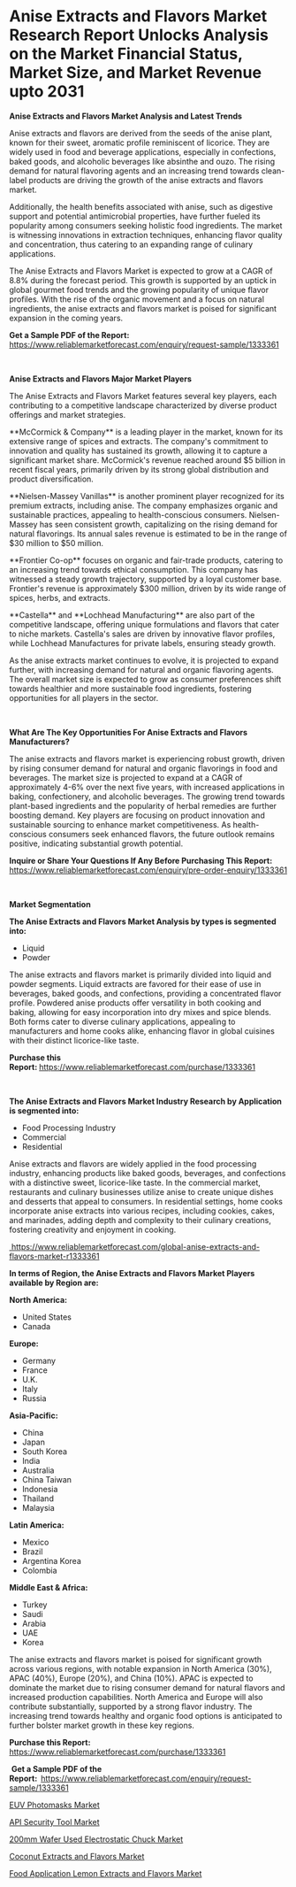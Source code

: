 <p><h1>Anise Extracts and Flavors Market Research Report Unlocks Analysis on the Market Financial Status, Market Size, and Market Revenue upto 2031</h1></p><p><strong>Anise Extracts and Flavors Market Analysis and Latest Trends</strong></p>
<p><p>Anise extracts and flavors are derived from the seeds of the anise plant, known for their sweet, aromatic profile reminiscent of licorice. They are widely used in food and beverage applications, especially in confections, baked goods, and alcoholic beverages like absinthe and ouzo. The rising demand for natural flavoring agents and an increasing trend towards clean-label products are driving the growth of the anise extracts and flavors market. </p><p>Additionally, the health benefits associated with anise, such as digestive support and potential antimicrobial properties, have further fueled its popularity among consumers seeking holistic food ingredients. The market is witnessing innovations in extraction techniques, enhancing flavor quality and concentration, thus catering to an expanding range of culinary applications.</p><p>The Anise Extracts and Flavors Market is expected to grow at a CAGR of 8.8% during the forecast period. This growth is supported by an uptick in global gourmet food trends and the growing popularity of unique flavor profiles. With the rise of the organic movement and a focus on natural ingredients, the anise extracts and flavors market is poised for significant expansion in the coming years.</p></p>
<p><strong>Get a Sample PDF of the Report:&nbsp;</strong> <a href="https://www.reliablemarketforecast.com/enquiry/request-sample/1333361?utm_campaign=1141&utm_medium=2&utm_source=Github&utm_content=ia&utm_term=01102024&utm_id=anise-extracts-and-flavors">https://www.reliablemarketforecast.com/enquiry/request-sample/1333361</a></p>
<p>&nbsp;</p>
<p><strong>Anise Extracts and Flavors Major Market Players</strong></p>
<p><p>The Anise Extracts and Flavors Market features several key players, each contributing to a competitive landscape characterized by diverse product offerings and market strategies.</p><p>**McCormick & Company** is a leading player in the market, known for its extensive range of spices and extracts. The company's commitment to innovation and quality has sustained its growth, allowing it to capture a significant market share. McCormick's revenue reached around $5 billion in recent fiscal years, primarily driven by its strong global distribution and product diversification.</p><p>**Nielsen-Massey Vanillas** is another prominent player recognized for its premium extracts, including anise. The company emphasizes organic and sustainable practices, appealing to health-conscious consumers. Nielsen-Massey has seen consistent growth, capitalizing on the rising demand for natural flavorings. Its annual sales revenue is estimated to be in the range of $30 million to $50 million.</p><p>**Frontier Co-op** focuses on organic and fair-trade products, catering to an increasing trend towards ethical consumption. This company has witnessed a steady growth trajectory, supported by a loyal customer base. Frontier's revenue is approximately $300 million, driven by its wide range of spices, herbs, and extracts.</p><p>**Castella** and **Lochhead Manufacturing** are also part of the competitive landscape, offering unique formulations and flavors that cater to niche markets. Castella's sales are driven by innovative flavor profiles, while Lochhead Manufactures for private labels, ensuring steady growth.</p><p>As the anise extracts market continues to evolve, it is projected to expand further, with increasing demand for natural and organic flavoring agents. The overall market size is expected to grow as consumer preferences shift towards healthier and more sustainable food ingredients, fostering opportunities for all players in the sector.</p></p>
<p>&nbsp;</p>
<p><strong>What Are The Key Opportunities For Anise Extracts and Flavors Manufacturers?</strong></p>
<p><p>The anise extracts and flavors market is experiencing robust growth, driven by rising consumer demand for natural and organic flavorings in food and beverages. The market size is projected to expand at a CAGR of approximately 4-6% over the next five years, with increased applications in baking, confectionery, and alcoholic beverages. The growing trend towards plant-based ingredients and the popularity of herbal remedies are further boosting demand. Key players are focusing on product innovation and sustainable sourcing to enhance market competitiveness. As health-conscious consumers seek enhanced flavors, the future outlook remains positive, indicating substantial growth potential.</p></p>
<p><strong>Inquire or Share Your Questions If Any Before Purchasing This Report:</strong> <a href="https://www.reliablemarketforecast.com/enquiry/pre-order-enquiry/1333361?utm_campaign=1141&utm_medium=2&utm_source=Github&utm_content=ia&utm_term=01102024&utm_id=anise-extracts-and-flavors">https://www.reliablemarketforecast.com/enquiry/pre-order-enquiry/1333361</a></p>
<p>&nbsp;</p>
<p><strong>Market Segmentation</strong></p>
<p><strong>The Anise Extracts and Flavors Market Analysis by types is segmented into:</strong></p>
<p><ul><li>Liquid</li><li>Powder</li></ul></p>
<p><p>The anise extracts and flavors market is primarily divided into liquid and powder segments. Liquid extracts are favored for their ease of use in beverages, baked goods, and confections, providing a concentrated flavor profile. Powdered anise products offer versatility in both cooking and baking, allowing for easy incorporation into dry mixes and spice blends. Both forms cater to diverse culinary applications, appealing to manufacturers and home cooks alike, enhancing flavor in global cuisines with their distinct licorice-like taste.</p></p>
<p><strong>Purchase this Report:&nbsp;</strong><a href="https://www.reliablemarketforecast.com/purchase/1333361?utm_campaign=1141&utm_medium=2&utm_source=Github&utm_content=ia&utm_term=01102024&utm_id=anise-extracts-and-flavors">https://www.reliablemarketforecast.com/purchase/1333361</a></p>
<p>&nbsp;</p>
<p><strong>The Anise Extracts and Flavors Market Industry Research by Application is segmented into:</strong></p>
<p><ul><li>Food Processing Industry</li><li>Commercial</li><li>Residential</li></ul></p>
<p><p>Anise extracts and flavors are widely applied in the food processing industry, enhancing products like baked goods, beverages, and confections with a distinctive sweet, licorice-like taste. In the commercial market, restaurants and culinary businesses utilize anise to create unique dishes and desserts that appeal to consumers. In residential settings, home cooks incorporate anise extracts into various recipes, including cookies, cakes, and marinades, adding depth and complexity to their culinary creations, fostering creativity and enjoyment in cooking.</p></p>
<p><a href="https://www.reliablemarketforecast.com/global-anise-extracts-and-flavors-market-r1333361?utm_campaign=1141&utm_medium=2&utm_source=Github&utm_content=ia&utm_term=01102024&utm_id=anise-extracts-and-flavors">&nbsp;https://www.reliablemarketforecast.com/global-anise-extracts-and-flavors-market-r1333361</a></p>
<p><strong>In terms of Region, the Anise Extracts and Flavors Market Players available by Region are:</strong></p>
<p>
    <p> <strong> North America: </strong>
        <ul>
            <li>United States</li>
            <li>Canada</li>
        </ul>
        </p> 
    <p> <strong> Europe: </strong>
        <ul>
            <li>Germany</li>
            <li>France</li>
            <li>U.K.</li>
            <li>Italy</li>
            <li>Russia</li>
        </ul>
        </p> 
    <p> <strong> Asia-Pacific: </strong>
        <ul>
            <li>China</li>
            <li>Japan</li>
            <li>South Korea</li>
            <li>India</li>
            <li>Australia</li>
            <li>China Taiwan</li>
            <li>Indonesia</li>
            <li>Thailand</li>
            <li>Malaysia</li>
        </ul>
        </p> 
    <p> <strong> Latin America: </strong>
        <ul>
            <li>Mexico</li>
            <li>Brazil</li>
            <li>Argentina Korea</li>
            <li>Colombia</li>
        </ul>
        </p> 
    <p> <strong> Middle East & Africa: </strong>
        <ul>
            <li>Turkey</li>
            <li>Saudi</li>
            <li>Arabia</li>
            <li>UAE</li>
            <li>Korea</li>
        </ul>
    </p>
    </p>
<p><p>The anise extracts and flavors market is poised for significant growth across various regions, with notable expansion in North America (30%), APAC (40%), Europe (20%), and China (10%). APAC is expected to dominate the market due to rising consumer demand for natural flavors and increased production capabilities. North America and Europe will also contribute substantially, supported by a strong flavor industry. The increasing trend towards healthy and organic food options is anticipated to further bolster market growth in these key regions.</p></p>
<p><strong>Purchase this Report: </strong><a href="https://www.reliablemarketforecast.com/purchase/1333361?utm_campaign=1141&utm_medium=2&utm_source=Github&utm_content=ia&utm_term=01102024&utm_id=anise-extracts-and-flavors">https://www.reliablemarketforecast.com/purchase/1333361</a></p>
<p>&nbsp;<strong>Get a Sample PDF of the Report:&nbsp;&nbsp;</strong><a href="https://www.reliablemarketforecast.com/enquiry/request-sample/1333361?utm_campaign=1141&utm_medium=2&utm_source=Github&utm_content=ia&utm_term=01102024&utm_id=anise-extracts-and-flavors">https://www.reliablemarketforecast.com/enquiry/request-sample/1333361</a></p>
<p><strong></strong></p>
<p><p><a href="https://issuu.com/reportprime-2/docs/euv-photomasks-market-size-2030.ppt_b7c2e9d1502c23?utm_campaign=1141&utm_medium=2&utm_source=Github&utm_content=ia&utm_term=01102024&utm_id=anise-extracts-and-flavors">EUV Photomasks Market</a></p><p><a href="https://www.linkedin.com/pulse/api-security-tool-market-overview-forecast-2024-2031-iywdf?utm_campaign=1141&utm_medium=2&utm_source=Github&utm_content=ia&utm_term=01102024&utm_id=anise-extracts-and-flavors">API Security Tool Market</a></p><p><a href="https://issuu.com/reportprime-2/docs/200mm-wafer-used-electrostatic-chuc_7b832750b028cc?utm_campaign=1141&utm_medium=2&utm_source=Github&utm_content=ia&utm_term=01102024&utm_id=anise-extracts-and-flavors">200mm Wafer Used Electrostatic Chuck Market</a></p><p><a href="https://github.com/LoretaDushku585/Market-Research-Report-List-1/blob/main/coconut-extracts-and-flavors-market.md?utm_campaign=1141&utm_medium=2&utm_source=Github&utm_content=ia&utm_term=01102024&utm_id=anise-extracts-and-flavors">Coconut Extracts and Flavors Market</a></p><p><a href="https://github.com/OrlandoHBarks/Market-Research-Report-List-1/blob/main/food-application-lemon-extracts-and-flavors-market.md?utm_campaign=1141&utm_medium=2&utm_source=Github&utm_content=ia&utm_term=01102024&utm_id=anise-extracts-and-flavors">Food Application Lemon Extracts and Flavors Market</a></p></p>